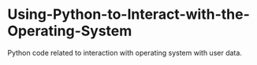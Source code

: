 # Using-Python-to-Interact-with-the-Operating-System
Python code related to interaction with operating system with user data.
